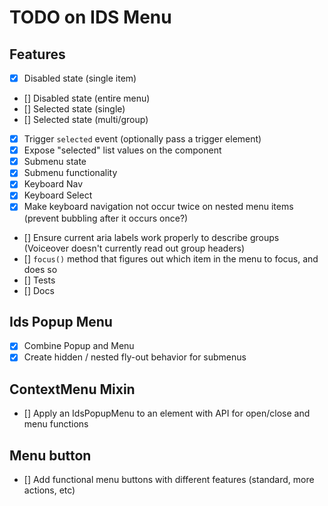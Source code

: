 # TODO on IDS Menu

## Features

- [x] Disabled state (single item)
- [] Disabled state (entire menu)
- [] Selected state (single)
- [] Selected state (multi/group)
- [x] Trigger `selected` event (optionally pass a trigger element)
- [x] Expose "selected" list values on the component
- [x] Submenu state
- [x] Submenu functionality
- [x] Keyboard Nav
- [x] Keyboard Select
- [x] Make keyboard navigation not occur twice on nested menu items (prevent bubbling after it occurs once?)
- [] Ensure current aria labels work properly to describe groups (Voiceover doesn't currently read out group headers)
- [] `focus()` method that figures out which item in the menu to focus, and does so
- [] Tests
- [] Docs

## Ids Popup Menu

- [x] Combine Popup and Menu
- [x] Create hidden / nested fly-out behavior for submenus

## ContextMenu Mixin

- [] Apply an IdsPopupMenu to an element with API for open/close and menu functions

## Menu button

- [] Add functional menu buttons with different features (standard, more actions, etc)
